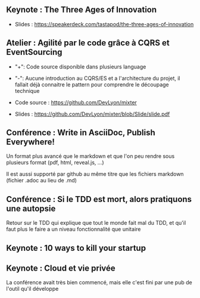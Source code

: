 ## Keynote : The Three Ages of Innovation

- Slides : https://speakerdeck.com/tastapod/the-three-ages-of-innovation

## Atelier : Agilité par le code grâce à CQRS et EventSourcing

- "+": Code source disponible dans plusieurs language
- "-": Aucune introduction au CQRS/ES et a l'architecture du projet, il fallait déjà connaitre le pattern pour comprendre le découpage technique

- Code source : https://github.com/DevLyon/mixter
- Slides : https://github.com/DevLyon/mixter/blob/Slide/slide.pdf

## Conférence : Write in AsciiDoc, Publish Everywhere!

Un format plus avancé que le markdown et que l'on peu rendre sous plusieurs format (pdf, html, reveal.js, ...)

Il est aussi supporté par github au même titre que les fichiers markdown (fichier .adoc au lieu de .md)

## Conférence : Si le TDD est mort, alors pratiquons une autopsie

Retour sur le TDD qui explique que tout le monde fait mal du TDD, et qu'il faut plus le faire a un niveau fonctionnalité que unitaire

## Keynote : 10 ways to kill your startup

## Keynote : Cloud et vie privée

La conférence avait très bien commencé, mais elle c'est fini par une pub de l'outil qu'il développe
